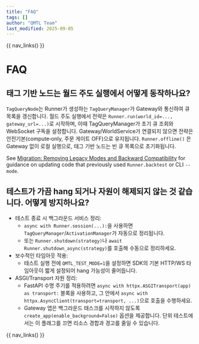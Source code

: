 ```yaml
---
title: "FAQ"
tags: []
author: "QMTL Team"
last_modified: 2025-09-05
---
```


{{ nav_links() }}

# FAQ

## 태그 기반 노드는 월드 주도 실행에서 어떻게 동작하나요?

`TagQueryNode`는 Runner가 생성하는 `TagQueryManager`가 Gateway와 통신하여 큐 목록을 갱신합니다. 월드 주도 실행에서 전략은 `Runner.run(world_id=..., gateway_url=...)`로 시작하며, 이때 TagQueryManager가 초기 큐 조회와 WebSocket 구독을 설정합니다. Gateway/WorldService가 연결되지 않으면 전략은 안전기본(compute‑only, 주문 게이트 OFF)으로 유지됩니다. `Runner.offline()` 은 Gateway 없이 로컬 실행으로, 태그 기반 노드는 빈 큐 목록으로 초기화됩니다.

See [Migration: Removing Legacy Modes and Backward Compatibility](../guides/migration_bc_removal.md) for guidance on updating code that previously used `Runner.backtest` or CLI `--mode`.

## 테스트가 가끔 hang 되거나 자원이 해제되지 않는 것 같습니다. 어떻게 방지하나요?

- 테스트 종료 시 백그라운드 서비스 정리:
  - `async with Runner.session(...):`을 사용하면 `TagQueryManager`/`ActivationManager`가 자동으로 정리됩니다.
  - 또는 `Runner.shutdown(strategy)`나 `await Runner.shutdown_async(strategy)`를 호출해 수동으로 정리하세요.
- 보수적인 타임아웃 적용:
  - 테스트 실행 전에 `QMTL_TEST_MODE=1`을 설정하면 SDK의 기본 HTTP/WS 타임아웃이 짧게 설정되어 hang 가능성이 줄어듭니다.
- ASGI/Transport 자원 정리:
  - FastAPI 수명 주기를 적용하려면 `async with httpx.ASGITransport(app) as transport:` 블록을 사용하고, 그 안에서 `async with httpx.AsyncClient(transport=transport, ...)`으로 호출을 수행하세요.
  - Gateway 앱은 백그라운드 태스크를 시작하지 않도록 `create_app(enable_background=False)` 옵션을 제공합니다. 단위 테스트에서는 이 플래그를 끄면 리소스 경합과 경고를 줄일 수 있습니다.

{{ nav_links() }}

